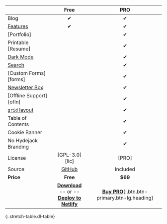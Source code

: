 |                        | Free           | PRO       |
|:-----------------------|:--------------:|:---------:|
| Blog                   | &#x2714;       | &#x2714;  |
| [Features]             | &#x2714;       | &#x2714;  |
| [Portfolio]            |                | &#x2714;  |
| Printable [Resume]     |                | &#x2714;  |
| [Dark Mode][dark]      |                | &#x2714;  |
| [Search]               |                | &#x2714;  |
| [Custom Forms][forms]  |                | &#x2714;  |
| [Newsletter Box][news] |                | &#x2714;  |
| [Offline Support][ofln]|                | &#x2714;  |
| [`grid` layout][grid]  |                | &#x2714;  |
| Table of Contents      |                | &#x2714;  |
| Cookie Banner          |                | &#x2714;  |
| No Hydejack Branding   |                | &#x2714;  |
| License                | [GPL-3.0][lic] | [PRO]     |
| Source                 | [GitHub][src]  | Included  |
| **Price**              | **Free**       | **$69**   |
| | [**Download**][kit] <br/>-- or --<br/> [**Deploy to Netlify**][nfy] | [**Buy PRO**][buy]{:.btn.btn-primary.btn-lg.heading} |
{:.stretch-table.dl-table}

<script type="module">
  document.querySelector('a[href="#_search-input"]').addEventListener('click', () => document.getElementById('_search-input').focus());
</script>

[features]: README.md#features
[news]: README.md#build-an-audience
[syntax]: README.md#syntax-highlighting
[latex]: hydejack/_posts/2018-06-01-example-content-iii.md#math
[dark]: hydejack/_posts/2018-09-01-introducing-dark-mode.md
[grid]: /blog/hydejack/
[search]: #_search-input

[kit]: https://github.com/hydecorp/hydejack-starter-kit/archive/v9.0.0-beta.1.zip
[src]: https://github.com/hydecorp/hydejack
[gem]: https://rubygems.org/gems/jekyll-theme-hydejack
[buy]: https://app.simplegoods.co/i/NATYVLYT
[nfy]: https://app.netlify.com/start/deploy?repository=https://github.com/hydecorp/hydejack-starter-kit
[dtn]: https://www.netlify.com/img/deploy/button.svg